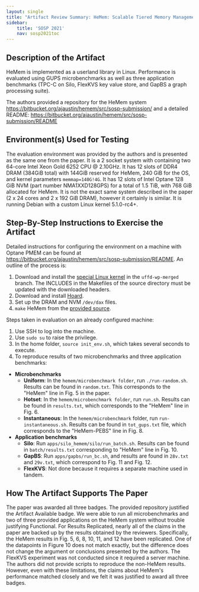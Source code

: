 ```yaml
---
layout: single
title: "Artifact Review Summary: HeMem: Scalable Tiered Memory Management for Big Data Applications and Real NVM"
sidebar:
    title: 'SOSP 2021'
    nav: sosp2021toc
---
```


## Description of the Artifact

HeMem is implemented as a userland library in Linux. Performance is evaluated using GUPS microbenchmarks as well as three application benchmarks (TPC-C on Silo, FlexKVS key value store, and GapBS a graph processing suite).

The authors provided a repository for the HeMem system <https://bitbucket.org/ajaustin/hemem/src/sosp-submission/> and a detailed README: <https://bitbucket.org/ajaustin/hemem/src/sosp-submission/README>

## Environment(s) Used for Testing

The evaluation environment was provided by the authors and is presented as the same one from the paper. It is a 2 socket system with containing two 64-core Intel Xeon Gold 6252 CPU @ 2.10GHz. It has 12 slots of DDR4 DRAM (384GiB total) with 144GiB reserved for HeMem, 240 GiB for the OS, and kernel parameters `memmap=140G!4G`. It has 12 slots of Intel Optane 128 GiB NVM (part number NMA1XXD128GPS) for a total of 1.5 TiB, with 768 GiB allocated for HeMem. It is not the exact same system described in the paper (2 x 24 cores and 2 x 192 GiB DRAM), however it certainly is similar. It is running Debian with a custom Linux kernel 5.1.0-rc4+.

## Step-By-Step Instructions to Exercise the Artifact

Detailed instructions for configuring the environment on a machine with Optane PMEM can be found at <https://bitbucket.org/ajaustin/hemem/src/sosp-submission/README>. An outline of the process is:

1. Download and install the [special Linux kernel](https://github.com/aj-austin/linux/tree/uffd-wp-merged) in the `uffd-wp-merged` branch. The INCLUDES in the Makefiles of the source directory must be updated with the downloaded headers.
2. Download and install [Hoard](https://github.com/emeryberger/Hoard).
3. Set up the DRAM and NVM `/dev/dax` files.
4. `make` HeMem from the [provided source](https://bitbucket.org/ajaustin/hemem/src/sosp-submission/).

Steps taken in evaluation on an already configured machine:

1. Use SSH to log into the machine.
2. Use `sudo su` to raise the privilege.
3. In the home folder, `source init_env.sh`, which takes several seconds to execute.
4. To reproduce results of two microbenchmarks and three application benchmarks:

  - **Microbenchmarks**
    - **Uniform**: In the `hemem/microbenchmark folder`, run `./run-random.sh`. Results can be found in `random.txt`. This corresponds to the "HeMem" line in Fig. 5 in the paper.
    - **Hotset**: In the `hemem/microbenchmark folder`, run `run.sh`. Results can be found in `results.txt`, which corresponds to the "HeMem" line in Fig. 6.
    - **Instantaneous**: In the `hemem/microbenchmark` folder, run `run-instantaneous.sh`. Results can be found in `tot_gups.txt` file, which corresponds to the "HeMem-PEBS" line in Fig. 8.
  - **Application benchmarks**
    - **Silo**: Run `apps/silo_hemem/silo/run_batch.sh`. Results can be found in `batch/results.txt` corresponding to "HeMem" line in Fig. 10.
    - **GapBS**: Run `apps/gapbs/run_bc.sh`, and results are found in `28v.txt` and `29v.txt`, which correspond to Fig. 11 and Fig. 12.
    - **FlexKVS**: Not done because it requires a separate machine used in tandem.


## How The Artifact Supports The Paper

The paper was awarded all three badges. The provided repository justified the Artifact Available badge. We were able to run all microbenchmarks and two of three provided applications on the HeMem system without trouble justifying Functional. For Results Replicated, nearly all of the claims in the paper are backed up by the results obtained by the reviewers. Specifically, the HeMem results in Fig. 5, 6, 8, 10, 11, and 12 have been replicated. One of the datapoints in Figure 10 does not match exactly, but the difference does not change the argument or conclusions presented by the authors. The FlexKVS experiment was not conducted since it required a server machine. The authors did not provide scripts to reproduce the non-HeMem results. However, even with these limitations, the claims about HeMem's performance matched closely and we felt it was justified to award all three badges.
